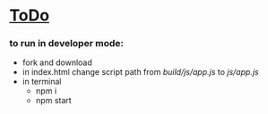 # [ToDo](https://patrykrudzinski.github.io/todo/)

### to run in developer mode:
   * fork and download
   * in index.html change script path from *build/js/app.js* to *js/app.js*
   * in terminal 
      * npm i
      * npm start
